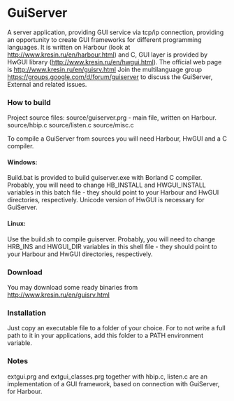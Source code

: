 # GuiServer
A server application, providing GUI service via tcp/ip connection, providing an opportunity to create GUI frameworks for different programming languages.
It is written on Harbour (look at http://www.kresin.ru/en/harbour.html) and C, GUI layer is provided by HwGUI library (http://www.kresin.ru/en/hwgui.html).
The official web page is http://www.kresin.ru/en/guisrv.html
Join the multilanguage group https://groups.google.com/d/forum/guiserver to discuss the GuiServer, External and related issues.

### How to build
   Project source files:
      source/guiserver.prg    - main file, written on Harbour.
      source/hbip.c
      source/listen.c
      source/misc.c

   To compile a GuiServer from sources you will need Harbour, HwGUI and a C compiler.

#### Windows:
Build.bat is provided to build guiserver.exe with Borland C compiler.
Probably, you will need to change HB_INSTALL and HWGUI_INSTALL variables in this batch file - they should point to your Harbour and HwGUI directories, respectively.
Unicode version of HwGUI is necessary for GuiServer.

#### Linux:
Use the build.sh to compile guiserver.
Probably, you will need to change HRB_INS and HWGUI_DIR variables in this shell file - they should point to your Harbour and HwGUI directories, respectively.

### Download
   You may download some ready binaries from http://www.kresin.ru/en/guisrv.html

### Installation
   Just copy an executable file to a folder of your choice. For to not write a full path to it in your applications, add this folder to a PATH environment variable.

### Notes
   extgui.prg and extgui_classes.prg together with hbip.c, listen.c are an implementation of a GUI framework, based on connection with GuiServer, for Harbour.
